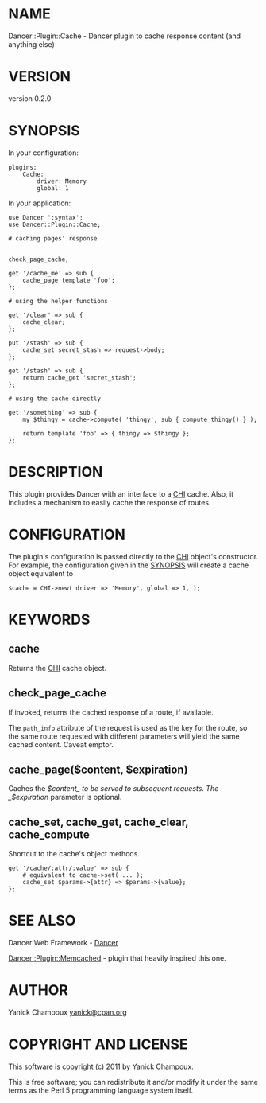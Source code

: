 # NAME

Dancer::Plugin::Cache - Dancer plugin to cache response content (and anything else)

# VERSION

version 0.2.0

# SYNOPSIS

In your configuration:

    plugins:
        Cache:
            driver: Memory
            global: 1

In your application:

    use Dancer ':syntax';
    use Dancer::Plugin::Cache;

    # caching pages' response
    

    check_page_cache;

    get '/cache_me' => sub {
        cache_page template 'foo';
    };

    # using the helper functions

    get '/clear' => sub {
        cache_clear;
    };

    put '/stash' => sub {
        cache_set secret_stash => request->body;
    };

    get '/stash' => sub {
        return cache_get 'secret_stash';
    };

    # using the cache directly

    get '/something' => sub {
        my $thingy = cache->compute( 'thingy', sub { compute_thingy() } );

        return template 'foo' => { thingy => $thingy };
    };

# DESCRIPTION

This plugin provides Dancer with an interface to a [CHI](http://search.cpan.org/perldoc?CHI) cache. Also, it
includes a mechanism to easily cache the response of routes.

# CONFIGURATION

The plugin's configuration is passed directly to the [CHI](http://search.cpan.org/perldoc?CHI) object's
constructor. For example, the configuration given in the [SYNOPSIS](#pod_SYNOPSIS)
will create a cache object equivalent to

    $cache = CHI->new( driver => 'Memory', global => 1, );

# KEYWORDS

## cache

Returns the [CHI](http://search.cpan.org/perldoc?CHI) cache object.

## check_page_cache

If invoked, returns the cached response of a route, if available.

The `path_info` attribute of the request is used as the key for the route, 
so the same route requested with different parameters will yield the same
cached content. Caveat emptor.

## cache_page($content, $expiration)

Caches the _$content_ to be served to subsequent requests. The _$expiration_
parameter is optional.

## cache_set, cache_get, cache_clear, cache_compute

Shortcut to the cache's object methods.

    get '/cache/:attr/:value' => sub {
        # equivalent to cache->set( ... );
        cache_set $params->{attr} => $params->{value};
    };

# SEE ALSO

Dancer Web Framework - [Dancer](http://search.cpan.org/perldoc?Dancer)

[Dancer::Plugin::Memcached](http://search.cpan.org/perldoc?Dancer::Plugin::Memcached) - plugin that heavily inspired this one.

# AUTHOR

Yanick Champoux <yanick@cpan.org>

# COPYRIGHT AND LICENSE

This software is copyright (c) 2011 by Yanick Champoux.

This is free software; you can redistribute it and/or modify it under
the same terms as the Perl 5 programming language system itself.